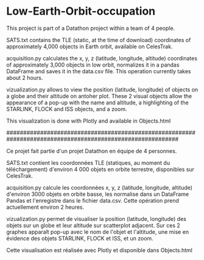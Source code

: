 # Low-Earth-Orbit-occupation

This project is part of a Datathon project within a team of 4 people.

SATS.txt contains the TLE (static, at the time of download) coordinates of approximately 4,000 objects in Earth orbit, available on CelesTrak.

acquisition.py calculates the x, y, z (latitude, longitude, altitude) coordinates of approximately 3,000 objects in low orbit, normalizes it in a pandas DataFrame and saves it in the data.csv file. This operation currently takes about 2 hours.

vizualization.py allows to view the position (latitude, longitude) of objects on a globe and their altitude on antoher plot. These 2 visual objects allow the appearance of a pop-up with the name and altitude, a highlighting of the STARLINK, FLOCK and ISS objects, and a zoom.

This visualization is done with Plotly and available in Objects.html

###########################################################################################################

Ce projet fait partie d'un projet Datathon en équipe de 4 personnes.

SATS.txt contient les coordonnées TLE (statiques, au moment du téléchargement) d'environ 4 000 objets en orbite terrestre, disponibles sur CelesTrak.

acquisition.py calcule les coordonnées x, y, z (latitude, longitude, altitude) d'environ 3000 objets en orbite basse, les normalise dans un DataFrame Pandas et l'enregistre dans le fichier data.csv. Cette opération prend actuellement environ 2 heures.

vizualization.py permet de visualiser la position (latitude, longitude) des objets sur un globe et leur altitude sur scatterplot adjacent. Sur ces 2 graphes apparaît pop-up avec le nom de l'objet et l'altitude, une mise en évidence des objets STARLINK, FLOCK et ISS, et un zoom.

Cette visualisation est réalisée avec Plotly et disponible dans Objects.html 

